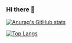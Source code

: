### Hi there 👋

<!--
**JackyWang96/JackyWang96** is a ✨ _special_ ✨ repository because its `README.md` (this file) appears on your GitHub profile.

Here are some ideas to get you started:

- 🔭 I’m currently working on ...
- 🌱 I’m currently learning ...
- 👯 I’m looking to collaborate on ...
- 🤔 I’m looking for help with ...
- 💬 Ask me about ...
- 📫 How to reach me: ...
- 😄 Pronouns: ...
- ⚡ Fun fact: ...
-->

[![Anurag's GitHub stats](https://github-readme-stats.vercel.app/api?username=JackyWang96)](https://github.com/anuraghazra/github-readme-stats)

[![Top Langs](https://github-readme-stats.vercel.app/api/top-langs/?username=JackyWang96&hide=CSS,html)](https://github.com/anuraghazra/github-readme-stats)
